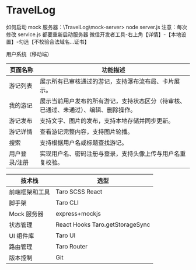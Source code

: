 # TravelLog

如何启动 mock 服务器：\TravelLog\mock-server> node server.js
注意：每次修改 service.js 都要重新启动服务器
微信开发者工具-右上角【详情】-【本地设置】-勾选【不校验合法域名...证书】

用户系统（移动端）

| 页面名称      | 功能描述                                                                             |
| ------------- | ------------------------------------------------------------------------------------ |
| 游记列表      | 展示所有已审核通过的游记，支持瀑布流布局、卡片展示。                                 |
| 我的游记      | 展示当前用户发布的所有游记，支持状态区分（待审核、已通过、未通过）、编辑、删除操作。 |
| 游记发布      | 支持文字、图片的发布，支持本地存储并同步更新。                                       |
| 游记详情      | 查看游记完整内容，支持图片轮播。                                                     |
| 搜索          | 支持根据用户名或标题查找游记。                                                       |
| 用户登录/注册 | 实现用户名、密码注册与登录，支持头像上传与用户名重复校验。                           |

| 技术栈         | 选型                            |
| -------------- | ------------------------------- |
| 前端框架和工具 | Taro SCSS React                 |
| 脚手架         | Taro CLI                        |
| Mock 服务器    | express+mockjs                  |
| 状态管理       | React Hooks Taro.getStorageSync |
| UI 组件库      | Taro UI                         |
| 路由管理       | Taro Router                     |
| 版本控制       | Git                             |
